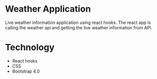 # Weather Application
Live weather information application using react hooks. The react app is calling the weather api and getting the live weather information from API.  

# Technology
<ul>
  <li> React hooks</li>
  <li> CSS </li>
  <li> Bootstrap 4.0 </li>
</ul
  
